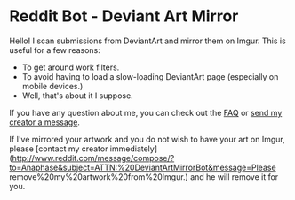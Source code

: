 # Reddit Bot - Deviant Art Mirror

Hello! I scan submissions from DeviantArt and mirror them on Imgur. This is useful for a few reasons:

* To get around work filters.
* To avoid having to load a slow-loading DeviantArt page (especially on mobile devices.)
* Well, that's about it I suppose.

If you have any question about me, you can check out the [FAQ](http://www.reddit.com/r/DeviantArtMirrorBot/comments/10cupp/faq/) or [send my creator a message](http://www.reddit.com/message/compose/?to=Anaphase&subject=ATTN:%20DeviantArtMirrorBot).

If I've mirrored your artwork and you do not wish to have your art on Imgur, please [contact my creator immediately](http://www.reddit.com/message/compose/?to=Anaphase&subject=ATTN:%20DeviantArtMirrorBot&message=Please remove%20my%20artwork%20from%20Imgur.) and he will remove it for you.